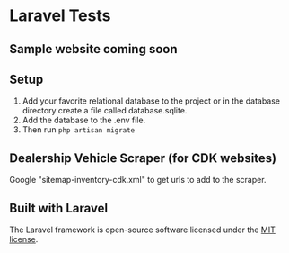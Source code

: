 # Laravel Tests

## Sample website coming soon
  
## Setup
1. Add your favorite relational database to the project or in the database directory create a file called database.sqlite.
2. Add the database to the .env file.
3. Then run ```php artisan migrate```
  
## Dealership Vehicle Scraper (for CDK websites)
Google "sitemap-inventory-cdk.xml" to get urls to add to the scraper.  

## Built with Laravel

The Laravel framework is open-source software licensed under the [MIT license](https://opensource.org/licenses/MIT).
